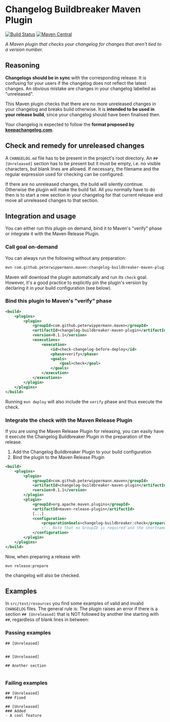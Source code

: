 Changelog Buildbreaker Maven Plugin
===
[![Build Status](https://travis-ci.org/PeterWippermann/changelog-buildbreaker.svg?branch=master)](https://travis-ci.org/PeterWippermann/changelog-buildbreaker)
[![Maven Central](https://img.shields.io/maven-central/v/com.github.peterwippermann.maven/changelog-buildbreaker-maven-plugin.svg)](https://mvnrepository.com/artifact/com.github.peterwippermann.maven/changelog-buildbreaker-maven-plugin)

_A Maven plugin that checks your changelog for changes that aren't tied to a version number._

## Reasoning
__Changelogs should be in sync__ with the corresponding release: It is confusing for your users if the changelog does not reflect the latest changes. An obvious mistake are changes in your changelog labelled as "unreleased".

This Maven plugin checks that there are no more unreleased changes in your changelog and breaks build otherwise. It is __intended to be used in your release build__, since your changelog should have been finalised then.

Your changelog is expected to follow the __format proposed by [keepachangelog.com](http://www.keepachangelog.com)__.

## Check and remedy for unreleased changes 
A `CHANGELOG.md` file has to be present in the project's root directory. An `## [Unreleased]` section has to be present but it must be empty, i.e. no visible characters, but blank lines are allowed. If necessary, the filename and the regular expression used for checking can be configured.

If there are no unreleased changes, the build will silently continue. Otherwise the plugin will make the build fail. All you normally have to do then is to start a new section in your changelog for that current release and move all unreleased changes to that section.

## Integration and usage
You can either run this plugin on demand, bind it to Maven's "verify" phase or integrate it with the Maven Release Plugin.

### Call goal on-demand
You can always run the following without any preparation:
```bash
mvn com.github.peterwippermann.maven:changelog-buildbreaker-maven-plugin:check
```
Maven will download the plugin automatically and run its `check` goal.
However, it's a good practice to explicitly pin the plugin's version by declaring it in your build configuration (see below).

### Bind this plugin to Maven's "verify" phase
```xml
<build>
	<plugins>
		<plugin>
			<groupId>com.github.peterwippermann.maven</groupId>
			<artifactId>changelog-buildbreaker-maven-plugin</artifactId>
			<version>0.1.1</version>
			<executions>
				<execution>
					<id>check-changelog-before-deploy</id>
					<phase>verify</phase>
					<goals>
						<goal>check</goal>
					</goals>
				</execution>
			</executions>
		</plugin>
	</plugins>
</build>
```
Running `mvn deploy` will also include the `verify` phase and thus execute the check.

### Integrate the check with the Maven Release Plugin

If you are using the Maven Release Plugin for releasing, you can easily have it execute the Changelog Buildbreaker Plugin in the preparation of the release.

1. Add the Changelog Buildbreaker Plugin to your build configuration
2. Bind the plugin to the Maven Release Plugin
```xml
<build>
	<plugins>
		<plugin>
			<groupId>com.github.peterwippermann.maven</groupId>
			<artifactId>changelog-buildbreaker-maven-plugin</artifactId>
			<version>0.1.1</version>
		</plugin>
		<plugin>
			<groupId>org.apache.maven.plugins</groupId>
			<artifactId>maven-release-plugin</artifactId>
			[...]
			<configuration>
				<preparationGoals>changelog-buildbreaker:check</preparationGoals>
				<!-- Note that no GroupID is required and the shortname "changelog-buildbreaker" can be used -->
			</configuration>
		</plugin>
	</plugins>
</build>
```
Now, when preparing a release with
```
mvn release:prepare
```
the changelog will also be checked.

## Examples
In `src/test/resources` you find some examples of valid and invalid `CHANGELOG` files. The general rule is: The plugin
raises an error if there is a section `## [Unreleased]` that is NOT followed by another line starting with `##`,
regardless of blank lines in between:

### Passing examples
```
## [Unreleased]
 
```

```
## [Unreleased]
 
## Another section
 
```

### Failing examples
```
## [Unreleased]
### Fixed
```

```
## [Unreleased]
### Added
- A cool feature
```